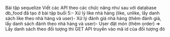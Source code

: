Bài tập sequelize
 Viết các API theo các chức năng như sau với database db_food 
đã tạo ở bài tập buổi 5:- Xử lý like nhà hàng (like, unlike, lấy danh sách like theo nhà hàng và 
user)- Xử lý đánh giá nhà hàng (thêm đánh giá, lấy danh sách đánh theo 
nhà hàng và user)- User đặt món (thêm order)
 => Lấy danh sách theo đối tượng thì GET API truyền vào mã id của đối 
tượng đó